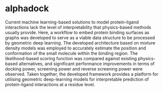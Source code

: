 # alphadock
Current machine learning-based solutions to model protein-ligand interactions lack the level of
interpretability that physics-based methods usually provide. Here, a workflow to embed protein
binding surfaces as graphs was developed to serve as a viable data structure to be processed by
geometric deep learning. The developed architecture based on mixture density models was
employed to accurately estimate the position and conformation of the small molecule within
the binding region. The likelihood-based scoring function was compared against existing
physics-based alternatives, and significant performance improvements in terms of docking
power, screening power and reverse screening power were observed. Taken together, the
developed framework provides a platform for utilising geometric deep-learning models for
interpretable prediction of protein-ligand interactions at a residue level.
